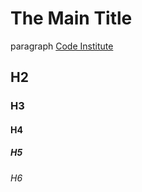 # The Main Title

paragraph [Code Institute](https://codeinstitute.net)

## H2

### H3

#### H4

##### H5

###### H6
